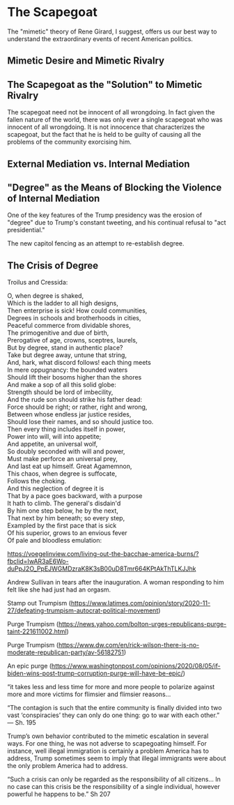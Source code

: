 # The Scapegoat

The "mimetic" theory of Rene Girard, I suggest, offers us our best way to
understand the extraordinary events of recent American politics.

## Mimetic Desire and Mimetic Rivalry


## The Scapegoat as the "Solution" to Mimetic Rivalry


The scapegoat need not be innocent of all wrongdoing. In fact given the fallen
nature of the world, there was only ever a single scapegoat who was innocent of
all wrongdoing. It is not innocence that characterizes the scapegoat, but the
fact that he is held to be guilty of causing all the problems of the community
exorcising him.

## External Mediation vs. Internal Mediation


## "Degree" as the Means of Blocking the Violence of Internal Mediation

One of the key features of the Trump presidency was the erosion of "degree" due
to Trump's constant tweeting, and his continual refusal to "act presidential."

The new capitol fencing as an attempt to re-establish degree.


## The Crisis of Degree

Troilus and Cressida:

O, when degree is shaked,  
Which is the ladder to all high designs,  
Then enterprise is sick! How could communities,  
Degrees in schools and brotherhoods in cities,  
Peaceful commerce from dividable shores,  
The primogenitive and due of birth,  
Prerogative of age, crowns, sceptres, laurels,  
But by degree, stand in authentic place?  
Take but degree away, untune that string,  
And, hark, what discord follows! each thing meets  
In mere oppugnancy: the bounded waters  
Should lift their bosoms higher than the shores  
And make a sop of all this solid globe:  
Strength should be lord of imbecility,  
And the rude son should strike his father dead:  
Force should be right; or rather, right and wrong,  
Between whose endless jar justice resides,  
Should lose their names, and so should justice too.  
Then every thing includes itself in power,  
Power into will, will into appetite;  
And appetite, an universal wolf,  
So doubly seconded with will and power,  
Must make perforce an universal prey,  
And last eat up himself. Great Agamemnon,  
This chaos, when degree is suffocate,  
Follows the choking.  
And this neglection of degree it is  
That by a pace goes backward, with a purpose  
It hath to climb. The general's disdain'd  
By him one step below, he by the next,  
That next by him beneath; so every step,  
Exampled by the first pace that is sick  
Of his superior, grows to an envious fever  
Of pale and bloodless emulation:  


https://voegelinview.com/living-out-the-bacchae-america-burns/?fbclid=IwAR3aE6Wo-duPpJ2O_PpEJWGMDzraK8K3sB00uD8Tmr664KPtAkThTLKJJhk

Andrew Sullivan in tears after the inauguration. A woman responding to him felt like she had just had an orgasm.


Stamp out Trumpism (https://www.latimes.com/opinion/story/2020-11-27/defeating-trumpism-autocrat-political-movement)

Purge Trumpism (https://news.yahoo.com/bolton-urges-republicans-purge-taint-221611002.html)

Purge Trumpism (https://www.dw.com/en/rick-wilson-there-is-no-moderate-republican-party/av-56182751)

An epic purge
(https://www.washingtonpost.com/opinions/2020/08/05/if-biden-wins-post-trump-corruption-purge-will-have-be-epic/)




“it takes less and less time for more and more people to polarize against more
and more victims for flimsier and flimsier reasons...

“The contagion is such that the entire community is finally divided into two
vast ‘conspiracies’ they can only do one thing: go to war with each other.” —
Sh. 195


Trump’s own behavior contributed to the mimetic escalation in several ways. For
one thing, he was not adverse to scapegoating himself. For instance, well
illegal immigration is certainly a problem America has to address, Trump
sometimes seem to imply that illegal immigrants were about the only problem
America had to address.

“Such a crisis can only be regarded as the responsibility of all citizens… In
no case can this crisis be the responsibility of a single individual, however
powerful he happens to be.” Sh 207
